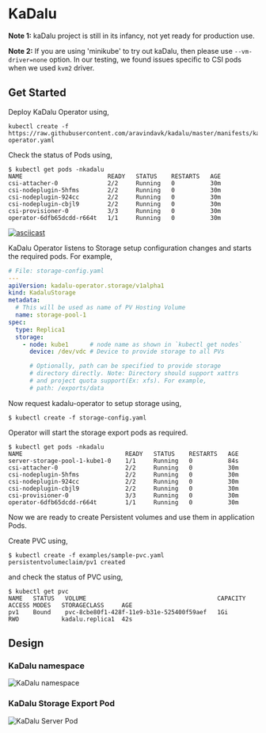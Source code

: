 # KaDalu

**Note 1:** kaDalu project is still in its infancy, not yet ready for production
  use.

**Note 2:** If you are using 'minikube' to try out kaDalu, then please use
`--vm-driver=none` option. In our testing, we found issues specific to CSI pods
when we used `kvm2` driver.

## Get Started

Deploy KaDalu Operator using,

```
kubectl create -f https://raw.githubusercontent.com/aravindavk/kadalu/master/manifests/kadalu-operator.yaml
```

Check the status of Pods using,

```
$ kubectl get pods -nkadalu
NAME                        READY   STATUS    RESTARTS   AGE
csi-attacher-0              2/2     Running   0          30m
csi-nodeplugin-5hfms        2/2     Running   0          30m
csi-nodeplugin-924cc        2/2     Running   0          30m
csi-nodeplugin-cbjl9        2/2     Running   0          30m
csi-provisioner-0           3/3     Running   0          30m
operator-6dfb65dcdd-r664t   1/1     Running   0          30m
```

[![asciicast](https://asciinema.org/a/257765.svg)](https://asciinema.org/a/257765)

KaDalu Operator listens to Storage setup configuration changes and
starts the required pods. For example,

```yaml
# File: storage-config.yaml
---
apiVersion: kadalu-operator.storage/v1alpha1
kind: KadaluStorage
metadata:
  # This will be used as name of PV Hosting Volume
  name: storage-pool-1
spec:
  type: Replica1
  storage:
    - node: kube1      # node name as shown in `kubectl get nodes`
      device: /dev/vdc # Device to provide storage to all PVs

      # Optionally, path can be specified to provide storage
      # directory directly. Note: Directory should support xattrs
      # and project quota support(Ex: xfs). For example,
      # path: /exports/data
```

Now request kadalu-operator to setup storage using,

```
$ kubectl create -f storage-config.yaml
```

Operator will start the storage export pods as required.

```
$ kubectl get pods -nkadalu
NAME                             READY   STATUS    RESTARTS   AGE
server-storage-pool-1-kube1-0    1/1     Running   0          84s
csi-attacher-0                   2/2     Running   0          30m
csi-nodeplugin-5hfms             2/2     Running   0          30m
csi-nodeplugin-924cc             2/2     Running   0          30m
csi-nodeplugin-cbjl9             2/2     Running   0          30m
csi-provisioner-0                3/3     Running   0          30m
operator-6dfb65dcdd-r664t        1/1     Running   0          30m
```

Now we are ready to create Persistent volumes and use them in
application Pods.

Create PVC using,

```
$ kubectl create -f examples/sample-pvc.yaml
persistentvolumeclaim/pv1 created
```

and check the status of PVC using,

```
$ kubectl get pvc
NAME   STATUS   VOLUME                                     CAPACITY   ACCESS MODES   STORAGECLASS     AGE
pv1    Bound    pvc-8cbe80f1-428f-11e9-b31e-525400f59aef   1Gi        RWO            kadalu.replica1  42s
```

## Design

### KaDalu namespace

![KaDalu namespace](doc/namespace.png)


### KaDalu Storage Export Pod
![KaDalu Server Pod](doc/server-pod.png)

